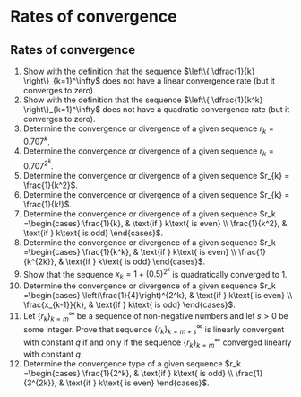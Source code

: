 # Rates of convergence


## Rates of convergence

1.  Show with the definition that the sequence
    $\left\{ \dfrac{1}{k} \right\}_{k=1}^\infty$ does not have a linear
    convergence rate (but it converges to zero).
2.  Show with the definition that the sequence
    $\left\{ \dfrac{1}{k^k} \right\}_{k=1}^\infty$ does not have a
    quadratic convergence rate (but it converges to zero).
3.  Determine the convergence or divergence of a given sequence
    $r_{k} = 0.707^k$.
4.  Determine the convergence or divergence of a given sequence
    $r_{k} = 0.707^{2^k}$.
5.  Determine the convergence or divergence of a given sequence
    $r_{k} = \frac{1}{k^2}$.
6.  Determine the convergence or divergence of a given sequence
    $r_{k} = \frac{1}{k!}$.
7.  Determine the convergence or divergence of a given sequence
    $r_k =\begin{cases} \frac{1}{k}, & \text{if } k\text{ is even} \\ \frac{1}{k^2}, & \text{if } k\text{ is odd} \end{cases}$.
8.  Determine the convergence or divergence of a given sequence
    $r_k =\begin{cases} \frac{1}{k^k}, & \text{if } k\text{ is even} \\ \frac{1}{k^{2k}}, & \text{if } k\text{ is odd} \end{cases}$.
9.  Show that the sequence $x_k = 1 + (0.5)^{2^k}$ is quadratically
    converged to $1$.
10. Determine the convergence or divergence of a given sequence
    $r_k =\begin{cases} \left(\frac{1}{4}\right)^{2^k}, & \text{if } k\text{ is even} \\ \frac{x_{k-1}}{k}, & \text{if } k\text{ is odd} \end{cases}$.
11. Let $\left\{ r_k \right\}_{k=m}^\infty$ be a sequence of
    non-negative numbers and let $s > 0$ be some integer. Prove that
    sequence $\left\{ r_k \right\}_{k=m+s}^\infty$ is linearly
    convergent with constant $q$ if and only if the sequence
    $\left\{ r_k \right\}_{k=m}^\infty$ converged linearly with constant
    $q$.
12. Determine the convergence type of a given sequence
    $r_k =\begin{cases} \frac{1}{2^k}, & \text{if } k\text{ is odd} \\ \frac{1}{3^{2k}}, & \text{if } k\text{ is even} \end{cases}$.
